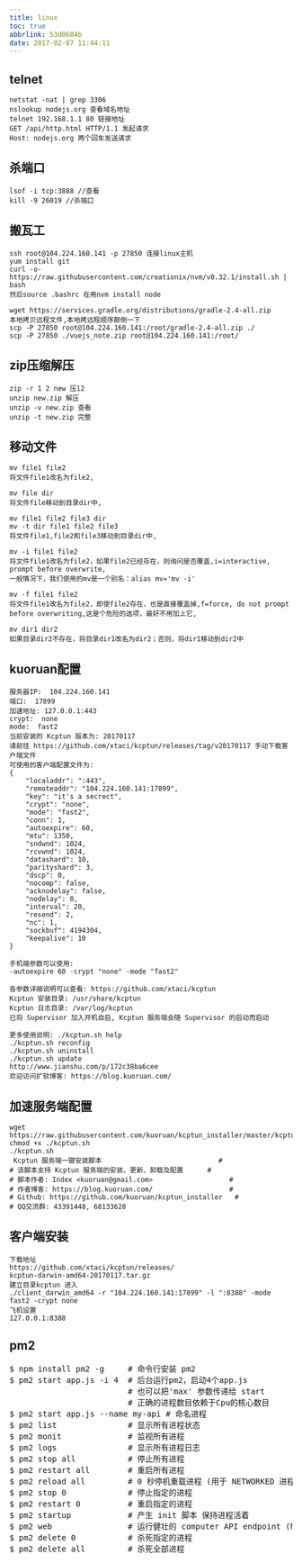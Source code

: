```yaml
---
title: linux
toc: true
abbrlink: 53d0684b
date: 2017-02-07 11:44:11
---
```


## telnet
```
netstat -nat | grep 3306
nslookup nodejs.org 查看域名地址
telnet 192.168.1.1 80 链接地址
GET /api/http.html HTTP/1.1 发起请求 
Host: nodejs.org 两个回车发送请求 
```

## 杀端口
```
lsof -i tcp:3888 //查看
kill -9 26019 //杀端口
```

## 搬瓦工
```
ssh root@104.224.160.141 -p 27850 连接linux主机
yum install git
curl -o- https://raw.githubusercontent.com/creationix/nvm/v0.32.1/install.sh | bash
然后source .bashrc 在用nvm install node

wget https://services.gradle.org/distributions/gradle-2.4-all.zip
本地拷贝远程文件,本地拷远程顺序颠倒一下
scp -P 27850 root@104.224.160.141:/root/gradle-2.4-all.zip ./
scp -P 27850 ./vuejs_note.zip root@104.224.160.141:/root/
```

## zip压缩解压
```
zip -r 1 2 new 压12
unzip new.zip 解压
unzip -v new.zip 查看
unzip -t new.zip 完整
```

## 移动文件
```
mv file1 file2
将文件file1改名为file2,

mv file dir
将文件file移动到目录dir中,

mv file1 file2 file3 dir
mv -t dir file1 file2 file3
将文件file1,file2和file3移动到目录dir中,

mv -i file1 file2
将文件file1改名为file2，如果file2已经存在，则询问是否覆盖,i=interactive, prompt before overwrite,
一般情况下，我们使用的mv是一个别名：alias mv='mv -i'

mv -f file1 file2
将文件file1改名为file2，即使file2存在，也是直接覆盖掉,f=force, do not prompt before overwriting,这是个危险的选项，最好不用加上它,

mv dir1 dir2
如果目录dir2不存在，将目录dir1改名为dir2；否则，将dir1移动到dir2中
```

## kuoruan配置
```
服务器IP:  104.224.160.141
端口:  17899
加速地址: 127.0.0.1:443
crypt:  none
mode:  fast2
当前安装的 Kcptun 版本为: 20170117
请前往 https://github.com/xtaci/kcptun/releases/tag/v20170117 手动下载客户端文件
可使用的客户端配置文件为:
{
    "localaddr": ":443",
    "remoteaddr": "104.224.160.141:17899",
    "key": "it's a secrect",
    "crypt": "none",
    "mode": "fast2",
    "conn": 1,
    "autoexpire": 60,
    "mtu": 1350,
    "sndwnd": 1024,
    "rcvwnd": 1024,
    "datashard": 10,
    "parityshard": 3,
    "dscp": 0,
    "nocomp": false,
    "acknodelay": false,
    "nodelay": 0,
    "interval": 20,
    "resend": 2,
    "nc": 1,
    "sockbuf": 4194304,
    "keepalive": 10
}

手机端参数可以使用:
-autoexpire 60 -crypt "none" -mode "fast2"

各参数详细说明可以查看: https://github.com/xtaci/kcptun
Kcptun 安装目录: /usr/share/kcptun
Kcptun 日志目录: /var/log/kcptun
已将 Supervisor 加入开机自启, Kcptun 服务端会随 Supervisor 的启动而启动

更多使用说明: ./kcptun.sh help
./kcptun.sh reconfig
./kcptun.sh uninstall
./kcptun.sh update
http://www.jianshu.com/p/172c38ba6cee
欢迎访问扩软博客: https://blog.kuoruan.com/
```

## 加速服务端配置
```
wget https://raw.githubusercontent.com/kuoruan/kcptun_installer/master/kcptun.sh
chmod +x ./kcptun.sh
./kcptun.sh
 Kcptun 服务端一键安装脚本                             #
# 该脚本支持 Kcptun 服务端的安装、更新、卸载及配置      #
# 脚本作者: Index <kuoruan@gmail.com>                   #
# 作者博客: https://blog.kuoruan.com/                   #
# Github: https://github.com/kuoruan/kcptun_installer   #
# QQ交流群: 43391448, 68133628
```

## 客户端安装
```
下载地址
https://github.com/xtaci/kcptun/releases/
kcptun-darwin-amd64-20170117.tar.gz
建立目录kcptun 进入
./client_darwin_amd64 -r "104.224.160.141:17899" -l ":8388" -mode fast2 -crypt none
飞机设置
127.0.0.1:8388
```

## pm2
<pre>
$ npm install pm2 -g     # 命令行安装 pm2
$ pm2 start app.js -i 4  # 后台运行pm2，启动4个app.js
                         # 也可以把'max' 参数传递给 start
                         # 正确的进程数目依赖于Cpu的核心数目
$ pm2 start app.js --name my-api # 命名进程
$ pm2 list               # 显示所有进程状态
$ pm2 monit              # 监视所有进程
$ pm2 logs               # 显示所有进程日志
$ pm2 stop all           # 停止所有进程
$ pm2 restart all        # 重启所有进程
$ pm2 reload all         # 0 秒停机重载进程 (用于 NETWORKED 进程)
$ pm2 stop 0             # 停止指定的进程
$ pm2 restart 0          # 重启指定的进程
$ pm2 startup            # 产生 init 脚本 保持进程活着
$ pm2 web                # 运行健壮的 computer API endpoint (http://localhost:9615)
$ pm2 delete 0           # 杀死指定的进程
$ pm2 delete all         # 杀死全部进程

</pre>